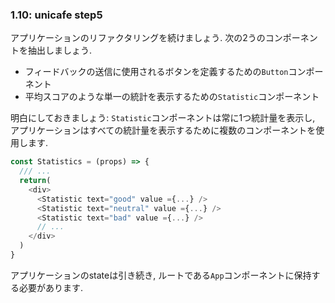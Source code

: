 ### 1.10: unicafe step5
アプリケーションのリファクタリングを続けましょう.
次の2うのコンポーネントを抽出しましょう.

- フィードバックの送信に使用されるボタンを定義するための`Button`コンポーネント
- 平均スコアのような単一の統計を表示するための`Statistic`コンポーネント

明白にしておきましょう: `Statistic`コンポーネントは常に1つ統計量を表示し,
アプリケーションはすべての統計量を表示するために複数のコンポーネントを使用します.

```js
const Statistics = (props) => {
  /// ...
  return(
    <div>
      <Statistic text="good" value ={...} />
      <Statistic text="neutral" value ={...} />
      <Statistic text="bad" value ={...} />
      // ...
    </div>
  )
}
```

アプリケーションのstateは引き続き, ルートである`App`コンポーネントに保持する必要があります.
